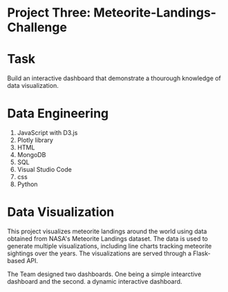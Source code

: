 # Project Three: Meteorite-Landings-Challenge

# Task
Build an interactive dashboard that demonstrate a thourough knowledge of data visualization.

# Data Engineering
  1. JavaScript with D3.js
  2. Plotly library
  3. HTML
  4. MongoDB
  5. SQL
  6. Visual Studio Code
  7. css
  8. Python

# Data Visualization
This project visualizes meteorite landings around the world using data obtained from NASA's Meteorite Landings dataset. The data is used to generate multiple visualizations, including line charts tracking meteorite sightings over the years. The visualizations are served through a Flask-based API.

The Team designed two dashboards. One being a simple intearctive dashboard and the second. a dynamic interactive dashboard.
